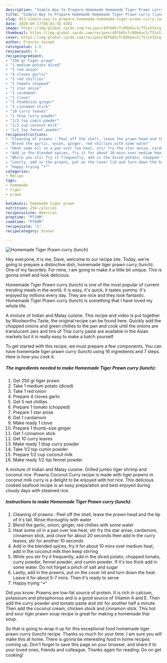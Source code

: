 ```yaml
---
description: "Simple Way to Prepare Homemade Homemade Tiger Prawn curry (lunch)"
title: "Simple Way to Prepare Homemade Homemade Tiger Prawn curry (lunch)"
slug: 913-simple-way-to-prepare-homemade-homemade-tiger-prawn-curry-lunch
date: 2020-09-17T08:01:56.930Z
image: https://img-global.cpcdn.com/recipes/40fb05cfc89b6ac5/751x532cq70/homemade-tiger-prawn-curry-lunch-recipe-main-photo.jpg
thumbnail: https://img-global.cpcdn.com/recipes/40fb05cfc89b6ac5/751x532cq70/homemade-tiger-prawn-curry-lunch-recipe-main-photo.jpg
cover: https://img-global.cpcdn.com/recipes/40fb05cfc89b6ac5/751x532cq70/homemade-tiger-prawn-curry-lunch-recipe-main-photo.jpg
author: Frances Joseph
ratingvalue: 3.6
reviewcount: 5
recipeingredient:
- "250 gr tiger prawn"
- "1 medium potato diced"
- "1 red onion"
- "4 cloves garlic"
- "5 red chillies"
- "1 tomato chopped"
- "1 star anise"
- "1 cardamom"
- "1 clove"
- "1 thumbsize ginger"
- "1 cinnamon stick"
- "10 curry leaves"
- "1 tbsp curry powder"
- "1/2 tsp cumin powder"
- "1/2 cup coconut milk"
- "1/2 tsp fennel powder"
recipeinstructions:
- "Cleaning of prawns : Peel off the shell, leave the prawn head and the tip of it&#39;s tail. Rinse thoroughly with water"
- "Blend the garlic, onion, ginger, red chillies with some water"
- "Heat some oil in a pan over low heat, stir fry the star anise, cardamom, cinnamon stick, and clove for about 20 seconds then add in the curry leaves, stir for another 10 seconds"
- "Add in the blended spices, fry it for about 10 mins over medium heat, add in the coconut milk then keep stirring"
- "While you stir fry it frequently, add in the diced potato, chopped tomato, curry powder, fennel powder, and cumin powder. If it&#39;s too thick add in some water. Do not forget a pinch of salt and sugar"
- "Lastly, add in the prawns, put on the cover lid and turn down the heat. Leave it for about 5-7 mins. Then it&#39;s ready to serve"
- "Happy trying ^•^"
categories:
- Recipe
tags:
- homemade
- tiger
- prawn

katakunci: homemade tiger prawn 
nutrition: 258 calories
recipecuisine: American
preptime: "PT29M"
cooktime: "PT60M"
recipeyield: "1"
recipecategory: Dinner

---
```



![Homemade Tiger Prawn curry (lunch)](https://img-global.cpcdn.com/recipes/40fb05cfc89b6ac5/751x532cq70/homemade-tiger-prawn-curry-lunch-recipe-main-photo.jpg)

Hey everyone, it is me, Dave, welcome to our recipe site. Today, we're going to prepare a distinctive dish, homemade tiger prawn curry (lunch). One of my favorites. For mine, I am going to make it a little bit unique. This is gonna smell and look delicious.

Homemade Tiger Prawn curry (lunch) is one of the most popular of current trending meals in the world. It is easy, it's quick, it tastes yummy. It's enjoyed by millions every day. They are nice and they look fantastic. Homemade Tiger Prawn curry (lunch) is something that I have loved my whole life.

A mixture of Indian and Malay cuisine. This recipe and video is put together by Woolworths Taste, the original recipe can be found here. Quickly add the chopped onions and green chillies to the pan and cook until the onions are translucent Jars and tins of Thai curry paste are available in the Asian markets but it is really easy to make a batch yourself.


To get started with this recipe, we must prepare a few components. You can have homemade tiger prawn curry (lunch) using 16 ingredients and 7 steps. Here is how you cook it.

<!--inarticleads1-->

##### The ingredients needed to make Homemade Tiger Prawn curry (lunch):

1. Get 250 gr tiger prawn
1. Take 1 medium potato (diced)
1. Take 1 red onion
1. Prepare 4 cloves garlic
1. Get 5 red chillies
1. Prepare 1 tomato (chopped)
1. Prepare 1 star anise
1. Get 1 cardamom
1. Make ready 1 clove
1. Prepare 1 thumb-size ginger
1. Get 1 cinnamon stick
1. Get 10 curry leaves
1. Make ready 1 tbsp curry powder
1. Take 1/2 tsp cumin powder
1. Prepare 1/2 cup coconut milk
1. Make ready 1/2 tsp fennel powder


A mixture of Indian and Malay cuisine. Grilled jumbo tiger shrimp and coconut rice. Prawns Coconut Curry recipe is made with tiger prawns in coconut milk curry is a delight to be enjoyed with hot rice. This delicious cooked seafood recipe is an easy preparation and best enjoyed during cloudy days with steamed rice. 

<!--inarticleads2-->

##### Instructions to make Homemade Tiger Prawn curry (lunch):

1. Cleaning of prawns : Peel off the shell, leave the prawn head and the tip of it&#39;s tail. Rinse thoroughly with water
1. Blend the garlic, onion, ginger, red chillies with some water
1. Heat some oil in a pan over low heat, stir fry the star anise, cardamom, cinnamon stick, and clove for about 20 seconds then add in the curry leaves, stir for another 10 seconds
1. Add in the blended spices, fry it for about 10 mins over medium heat, add in the coconut milk then keep stirring
1. While you stir fry it frequently, add in the diced potato, chopped tomato, curry powder, fennel powder, and cumin powder. If it&#39;s too thick add in some water. Do not forget a pinch of salt and sugar
1. Lastly, add in the prawns, put on the cover lid and turn down the heat. Leave it for about 5-7 mins. Then it&#39;s ready to serve
1. Happy trying ^•^


Did you know: Prawns are low-fat source of protein. It is rich in calcium, potassium and phosphorous and is a good source of Vitamin A and E. Then add the curry powder and tomato paste and stir for another half a minute. Then add the coconut cream, chicken stock and cinnamon stick. This hot and sour tiger prawn soup recipe is great for making a homemade thai soup. 

So that is going to wrap it up for this exceptional food homemade tiger prawn curry (lunch) recipe. Thanks so much for your time. I am sure you will make this at home. There is gonna be interesting food in home recipes coming up. Don't forget to save this page on your browser, and share it to your loved ones, friends and colleague. Thanks again for reading. Go on get cooking!
